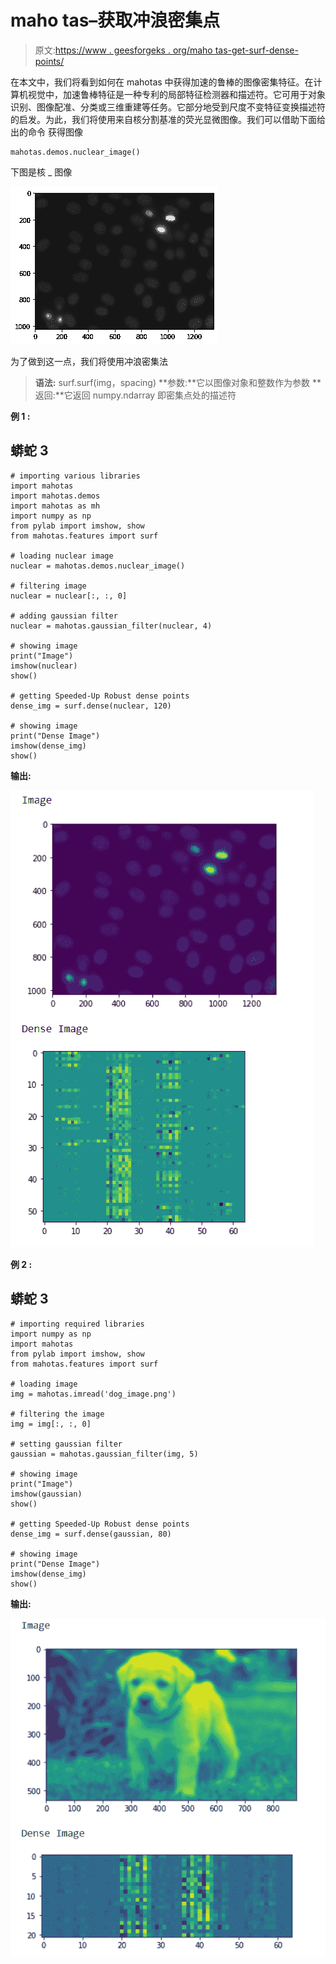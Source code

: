 # maho tas–获取冲浪密集点

> 原文:[https://www . geesforgeks . org/maho tas-get-surf-dense-points/](https://www.geeksforgeeks.org/mahotas-getting-surf-dense-points/)

在本文中，我们将看到如何在 mahotas 中获得加速的鲁棒的图像密集特征。在计算机视觉中，加速鲁棒特征是一种专利的局部特征检测器和描述符。它可用于对象识别、图像配准、分类或三维重建等任务。它部分地受到尺度不变特征变换描述符的启发。为此，我们将使用来自核分割基准的荧光显微图像。我们可以借助下面给出的命令
获得图像

```
mahotas.demos.nuclear_image()
```

下图是核 _ 图像

![](img/2d9f2099be91821b3aa41b61a692af29.png)

为了做到这一点，我们将使用冲浪密集法

> **语法:** surf.surf(img，spacing)
> **参数:**它以图像对象和整数作为参数
> **返回:**它返回 numpy.ndarray 即密集点处的描述符

**例 1 :**

## 蟒蛇 3

```
# importing various libraries
import mahotas
import mahotas.demos
import mahotas as mh
import numpy as np
from pylab import imshow, show
from mahotas.features import surf

# loading nuclear image
nuclear = mahotas.demos.nuclear_image()

# filtering image
nuclear = nuclear[:, :, 0]

# adding gaussian filter
nuclear = mahotas.gaussian_filter(nuclear, 4)

# showing image
print("Image")
imshow(nuclear)
show()

# getting Speeded-Up Robust dense points
dense_img = surf.dense(nuclear, 120)

# showing image
print("Dense Image")
imshow(dense_img)
show()
```

**输出:**

![](img/0f35e831e01d75921db388a88b6b37c0.png)

**例 2 :**

## 蟒蛇 3

```
# importing required libraries
import numpy as np
import mahotas
from pylab import imshow, show
from mahotas.features import surf

# loading image
img = mahotas.imread('dog_image.png')

# filtering the image
img = img[:, :, 0]

# setting gaussian filter
gaussian = mahotas.gaussian_filter(img, 5)

# showing image
print("Image")
imshow(gaussian)
show()

# getting Speeded-Up Robust dense points
dense_img = surf.dense(gaussian, 80)

# showing image
print("Dense Image")
imshow(dense_img)
show()
```

**输出:**

![](img/449965a1d68e18fc86fc00de303277bf.png)